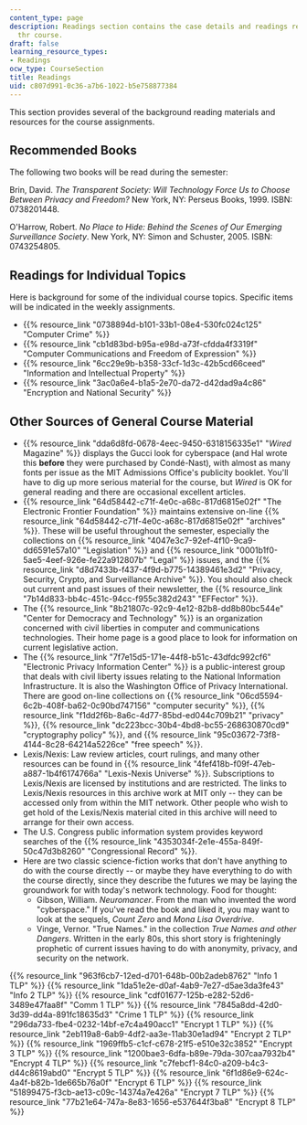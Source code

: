 ```yaml
---
content_type: page
description: Readings section contains the case details and readings required for
  thr course.
draft: false
learning_resource_types:
- Readings
ocw_type: CourseSection
title: Readings
uid: c807d991-0c36-a7b6-1022-b5e758877384
---
```

This section provides several of the background reading materials and resources for the course assignments.

## Recommended Books

The following two books will be read during the semester:

Brin, David. *The Transparent Society: Will Technology Force Us to Choose Between Privacy and Freedom?* New York, NY: Perseus Books, 1999. ISBN: 0738201448.

O'Harrow, Robert. *No Place to Hide: Behind the Scenes of Our Emerging Surveillance Society*. New York, NY: Simon and Schuster, 2005. ISBN: 0743254805.

## Readings for Individual Topics

Here is background for some of the individual course topics. Specific items will be indicated in the weekly assignments.

- {{% resource_link "0738894d-b101-33b1-08e4-530fc024c125" "Computer Crime" %}}
- {{% resource_link "cb1d83bd-b95a-e98d-a73f-cfdda4f3319f" "Computer Communications and Freedom of Expression" %}}
- {{% resource_link "6cc29e9b-b358-33cf-1d3c-42b5cd66ceed" "Information and Intellectual Property" %}}
- {{% resource_link "3ac0a6e4-b1a5-2e70-da72-d42dad9a4c86" "Encryption and National Security" %}}

## Other Sources of General Course Material

- {{% resource_link "dda6d8fd-0678-4eec-9450-6318156335e1" "*Wired* Magazine" %}} displays the Gucci look for cyberspace (and Hal wrote this **before** they were purchased by Condé-Nast), with almost as many fonts per issue as the MIT Admissions Office's publicity booklet. You'll have to dig up more serious material for the course, but *Wired* is OK for general reading and there are occasional excellent articles.
- {{% resource_link "64d58442-c71f-4e0c-a68c-817d6815e02f" "The Electronic Frontier Foundation" %}} maintains extensive on-line {{% resource_link "64d58442-c71f-4e0c-a68c-817d6815e02f" "archives" %}}. These will be useful throughout the semester, especially the collections on {{% resource_link "4047e3c7-92ef-4f10-9ca9-dd6591e57a10" "Legislation" %}} and {{% resource_link "0001b1f0-5ae5-4eef-926e-fe22a912807b" "Legal" %}} issues, and the {{% resource_link "d8d7433b-f437-4f9d-b775-14389461e3d2" "Privacy, Security, Crypto, and Surveillance Archive" %}}. You should also check out current and past issues of their newsletter, the {{% resource_link "7b14d833-bb4c-451c-94cc-f955c382d243" "EFFector" %}}.
- The {{% resource_link "8b21807c-92c9-4e12-82b8-dd8b80bc544e" "Center for Democracy and Technology" %}} is an organization concerned with civil liberties in computer and communications technologies. Their home page is a good place to look for information on current legislative action.
- The {{% resource_link "7f7e15d5-171e-44f8-b51c-43dfdc992cf6" "Electronic Privacy Information Center" %}} is a public-interest group that deals with civil liberty issues relating to the National Information Infrastructure. It is also the Washington Office of Privacy International. There are good on-line collections on {{% resource_link "06cd5594-6c2b-408f-ba62-0c90bd747156" "computer security" %}}, {{% resource_link "f1dd2f6b-8a6c-4d77-85bd-ed044c709b21" "privacy" %}}, {{% resource_link "dc223bcc-30b4-4bd8-bc55-268630870cd9" "cryptography policy" %}}, and {{% resource_link "95c03672-73f8-4144-8c28-64214a5226ce" "free speech" %}}.
- Lexis/Nexis: Law review articles, court rulings, and many other resources can be found in {{% resource_link "4fef418b-f09f-47eb-a887-1b4f6174766a" "Lexis-Nexis Universe" %}}. Subscriptions to Lexis/Nexis are licensed by institutions and are restricted. The links to Lexis/Nexis resources in this archive work at MIT only -- they can be accessed only from within the MIT network. Other people who wish to get hold of the Lexis/Nexis material cited in this archive will need to arrange for their own access.
- The U.S. Congress public information system provides keyword searches of the {{% resource_link "4353034f-2e1e-455a-849f-50c47d3b8260" "Congressional Record" %}}.
- Here are two classic science-fiction works that don't have anything to do with the course directly -- or maybe they have everything to do with the course directly, since they describe the futures we may be laying the groundwork for with today's network technology. Food for thought:
    - Gibson, William. *Neuromancer*. From the man who invented the word "cyberspace." If you've read the book and liked it, you may want to look at the sequels, *Count Zero* and *Mona Lisa Overdrive*.
    - Vinge, Vernor. "True Names." in the collection *True Names and other Dangers*. Written in the early 80s, this short story is frighteningly prophetic of current issues having to do with anonymity, privacy, and security on the network.

{{% resource_link "963f6cb7-12ed-d701-648b-00b2adeb8762" "Info 1 TLP" %}} {{% resource_link "1da51e2e-d0af-4ab9-7e27-d5ae3da3fe43" "Info 2 TLP" %}} {{% resource_link "cdf01677-125b-e282-52d6-3489e47faa8f" "Comm 1 TLP" %}} {{% resource_link "7845a8dd-42d0-3d39-dd4a-891fc18635d3" "Crime 1 TLP" %}} {{% resource_link "296da733-fbe4-0232-14bf-e7c4a490acc1" "Encrypt 1 TLP" %}} {{% resource_link "2eb119a8-6ab9-4df2-aa3e-11ab30e1ad94" "Encrypt 2 TLP" %}} {{% resource_link "1969ffb5-c1cf-c678-21f5-e510e32c3852" "Encrypt 3 TLP" %}} {{% resource_link "1200bae3-6dfa-b89e-79da-307caa7932b4" "Encrypt 4 TLP" %}} {{% resource_link "c7febcf1-84c0-a209-b4c3-d44c8619abd0" "Encrypt 5 TLP" %}} {{% resource_link "6f1d86e9-624c-4a4f-b82b-1de665b76a0f" "Encrypt 6 TLP" %}} {{% resource_link "51899475-f3cb-ae13-c09c-14374a7e426a" "Encrypt 7 TLP" %}} {{% resource_link "77b21e64-747a-8e83-1656-e537644f3ba8" "Encrypt 8 TLP" %}}